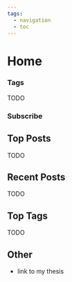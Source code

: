 ```yaml
---
tags:
  - navigation
  - toc
---
```

<!-- TODO: use the grids feature! -->

# Home

### Tags
TODO

### Subscribe
 
## Top Posts
TODO

## Recent Posts
TODO

## Top Tags
TODO

## Other
- link to my thesis



